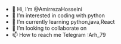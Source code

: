 - 👋 Hi, I’m @AmirrezaHosseini
- 👀 I’m interested in coding with python
- 🌱 I’m currently learning python,java,React 
- 💞️ I’m looking to collaborate on 
- 📫 How to reach me Telegram :Arh_79

<!---
AmirrezaHosseini/AmirrezaHosseini is a ✨ special ✨ repository because its `README.md` (this file) appears on your GitHub profile.
You can click the Preview link to take a look at your changes.
--->
